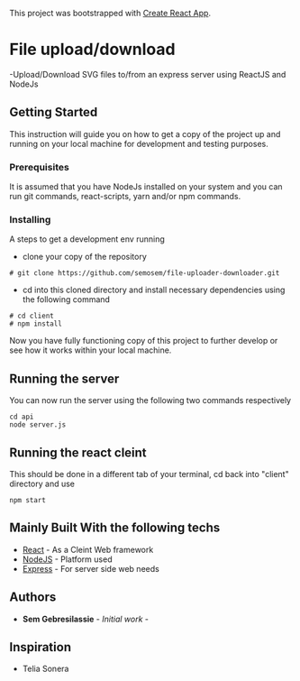 This project was bootstrapped with [Create React App](https://github.com/facebookincubator/create-react-app).

# File upload/download

-Upload/Download SVG files to/from an express server using ReactJS and NodeJs

## Getting Started

This instruction will guide you on how to get a copy of the project up and running on your local machine for development and testing purposes.

### Prerequisites

It is assumed that you have NodeJs installed on your system and you can run git commands, react-scripts, yarn and/or npm commands.

### Installing

A steps to get a development env running

* clone your copy of the repository

```
# git clone https://github.com/semosem/file-uploader-downloader.git
```

* cd into this cloned directory and install necessary dependencies using the following command

```
# cd client
# npm install

```

Now you have fully functioning copy of this project to further develop or see how it works within your local machine.

## Running the server

You can now run the server using the following two commands respectively

```
cd api
node server.js

```

## Running the react cleint

This should be done in a different tab of your terminal, cd back into "client" directory and use

```
npm start
```

## Mainly Built With the following techs 

* [React](https://reactjs.org/) - As a Cleint  Web framework 
* [NodeJS](https://nodejs.org/) - Platform used
* [Express](https://expressjs.com/) - For server side web needs

## Authors

* **Sem Gebresilassie** - _Initial work_ -

## Inspiration

* Telia Sonera
